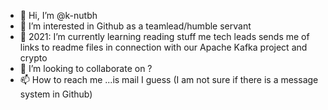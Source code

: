 - 👋 Hi, I’m @k-nutbh
- 👀 I’m interested in Github as a teamlead/humble servant 
- 🌱 2021: I’m currently learning reading stuff me tech leads sends me of links to readme files in connection with our Apache Kafka project and crypto
- 💞️ I’m looking to collaborate on ?
- 📫 How to reach me ...is mail I guess (I am not sure if there is a message system in Github)

<!---
k-nutbh/k-nutbh is a ✨ special ✨ repository because its `README.md` (this file) appears on your GitHub profile.
You can click the Preview link to take a look at your changes.
--->
